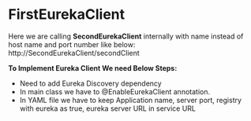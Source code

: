 # FirstEurekaClient

Here we are calling **SecondEurekaClient** internally with name instead of host name and port number like below:
http://SecondEurekaClient/secondClient

**To Implement Eureka Client We need Below Steps:**

* Need to add Eureka Discovery dependency
* In main class we have to @EnableEurekaClient annotation.
* In YAML file we have to keep Application name, server port, registry with eureka as true, eureka server URL in service URL
